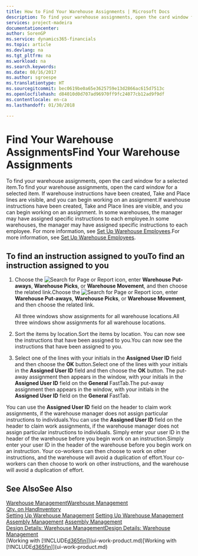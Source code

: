 ```yaml
---
title: How to Find Your Warehouse Assignments | Microsoft Docs
description: To find your warehouse assignments, open the card window for a selected item. If warehouse instructions have been created, Take and Place lines are visible, and you can begin working on an assignment. In some warehouses, the manager may have assigned specific instructions to each employee.
services: project-madeira
documentationcenter: 
author: SorenGP
ms.service: dynamics365-financials
ms.topic: article
ms.devlang: na
ms.tgt_pltfrm: na
ms.workload: na
ms.search.keywords: 
ms.date: 08/16/2017
ms.author: sgroespe
ms.translationtype: HT
ms.sourcegitcommit: bec0619be0a65e3625759e13d2866ac615d7513c
ms.openlocfilehash: d84010d0d707ad96970ff9fc24077cb12ad9f9df
ms.contentlocale: en-ca
ms.lasthandoff: 01/30/2018

---
```

# <a name="find-your-warehouse-assignments"></a><span data-ttu-id="f8129-105">Find Your Warehouse Assignments</span><span class="sxs-lookup"><span data-stu-id="f8129-105">Find Your Warehouse Assignments</span></span>
<span data-ttu-id="f8129-106">To find your warehouse assignments, open the card window for a selected item.</span><span class="sxs-lookup"><span data-stu-id="f8129-106">To find your warehouse assignments, open the card window for a selected item.</span></span> <span data-ttu-id="f8129-107">If warehouse instructions have been created, Take and Place lines are visible, and you can begin working on an assignment.</span><span class="sxs-lookup"><span data-stu-id="f8129-107">If warehouse instructions have been created, Take and Place lines are visible, and you can begin working on an assignment.</span></span> <span data-ttu-id="f8129-108">In some warehouses, the manager may have assigned specific instructions to each employee.</span><span class="sxs-lookup"><span data-stu-id="f8129-108">In some warehouses, the manager may have assigned specific instructions to each employee.</span></span> <span data-ttu-id="f8129-109">For more information, see [Set Up Warehouse Employees](warehouse-how-to-set-up-warehouse-employees.md).</span><span class="sxs-lookup"><span data-stu-id="f8129-109">For more information, see [Set Up Warehouse Employees](warehouse-how-to-set-up-warehouse-employees.md).</span></span>

## <a name="to-find-an-instruction-assigned-to-you"></a><span data-ttu-id="f8129-110">To find an instruction assigned to you</span><span class="sxs-lookup"><span data-stu-id="f8129-110">To find an instruction assigned to you</span></span>  
1.  <span data-ttu-id="f8129-111">Choose the ![Search for Page or Report](media/ui-search/search_small.png "Search for Page or Report icon") icon, enter **Warehouse Put-aways**, **Warehouse Picks**, or **Warehouse Movement**, and then choose the related link.</span><span class="sxs-lookup"><span data-stu-id="f8129-111">Choose the ![Search for Page or Report](media/ui-search/search_small.png "Search for Page or Report icon") icon, enter **Warehouse Put-aways**, **Warehouse Picks**, or **Warehouse Movement**, and then choose the related link.</span></span>

    <span data-ttu-id="f8129-112">All three windows show assignments for all warehouse locations.</span><span class="sxs-lookup"><span data-stu-id="f8129-112">All three windows show assignments for all warehouse locations.</span></span>  

2. <span data-ttu-id="f8129-113">Sort the items by location.</span><span class="sxs-lookup"><span data-stu-id="f8129-113">Sort the items by location.</span></span> <span data-ttu-id="f8129-114">You can now see the instructions that have been assigned to you.</span><span class="sxs-lookup"><span data-stu-id="f8129-114">You can now see the instructions that have been assigned to you.</span></span>  
3. <span data-ttu-id="f8129-115">Select one of the lines with your initials in the **Assigned User ID** field and then choose the **OK** button.</span><span class="sxs-lookup"><span data-stu-id="f8129-115">Select one of the lines with your initials in the **Assigned User ID** field and then choose the **OK** button.</span></span> <span data-ttu-id="f8129-116">The put-away assignment then appears in the window, with your initials in the **Assigned User ID** field on the **General** FastTab.</span><span class="sxs-lookup"><span data-stu-id="f8129-116">The put-away assignment then appears in the window, with your initials in the **Assigned User ID** field on the **General** FastTab.</span></span>  

<span data-ttu-id="f8129-117">You can use the **Assigned User ID** field on the header to claim work assignments, if the warehouse manager does not assign particular instructions to individuals.</span><span class="sxs-lookup"><span data-stu-id="f8129-117">You can use the **Assigned User ID** field on the header to claim work assignments, if the warehouse manager does not assign particular instructions to individuals.</span></span> <span data-ttu-id="f8129-118">Simply enter your user ID in the header of the warehouse before you begin work on an instruction.</span><span class="sxs-lookup"><span data-stu-id="f8129-118">Simply enter your user ID in the header of the warehouse before you begin work on an instruction.</span></span> <span data-ttu-id="f8129-119">Your co-workers can then choose to work on other instructions, and the warehouse will avoid a duplication of effort.</span><span class="sxs-lookup"><span data-stu-id="f8129-119">Your co-workers can then choose to work on other instructions, and the warehouse will avoid a duplication of effort.</span></span>  

## <a name="see-also"></a><span data-ttu-id="f8129-120">See Also</span><span class="sxs-lookup"><span data-stu-id="f8129-120">See Also</span></span>  
[<span data-ttu-id="f8129-121">Warehouse Management</span><span class="sxs-lookup"><span data-stu-id="f8129-121">Warehouse Management</span></span>](warehouse-manage-warehouse.md)  
[<span data-ttu-id="f8129-122">Qty. on Hand</span><span class="sxs-lookup"><span data-stu-id="f8129-122">Inventory</span></span>](inventory-manage-inventory.md)  
<span data-ttu-id="f8129-123">[Setting Up Warehouse Management](warehouse-setup-warehouse.md)   </span><span class="sxs-lookup"><span data-stu-id="f8129-123">[Setting Up Warehouse Management](warehouse-setup-warehouse.md)   </span></span>  
<span data-ttu-id="f8129-124">[Assembly Management](assembly-assemble-items.md)  </span><span class="sxs-lookup"><span data-stu-id="f8129-124">[Assembly Management](assembly-assemble-items.md)  </span></span>  
[<span data-ttu-id="f8129-125">Design Details: Warehouse Management</span><span class="sxs-lookup"><span data-stu-id="f8129-125">Design Details: Warehouse Management</span></span>](design-details-warehouse-management.md)  
<span data-ttu-id="f8129-126">[Working with [!INCLUDE[d365fin](includes/d365fin_md.md)]](ui-work-product.md)</span><span class="sxs-lookup"><span data-stu-id="f8129-126">[Working with [!INCLUDE[d365fin](includes/d365fin_md.md)]](ui-work-product.md)</span></span> 

